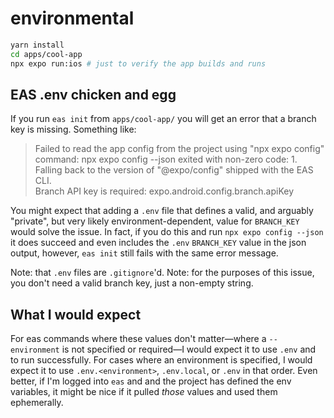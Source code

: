 # environmental

```sh
yarn install
cd apps/cool-app
npx expo run:ios # just to verify the app builds and runs
```

## EAS .env chicken and egg

If you run `eas init` from `apps/cool-app/` you will get an error that a branch key is missing. Something like:

> Failed to read the app config from the project using "npx expo config" command: npx expo config --json exited with non-zero code: 1.<br />
> Falling back to the version of "@expo/config" shipped with the EAS CLI.<br />
> Branch API key is required: expo.android.config.branch.apiKey<br />

You might expect that adding a `.env` file that defines a valid, and arguably "private", but very likely environment-dependent, value for `BRANCH_KEY` would solve the issue. In fact, if you do this and run `npx expo config --json` it does succeed and even includes the `.env` `BRANCH_KEY` value in the json output, however, `eas init` still fails with the same error message.

Note: that `.env` files are `.gitignore`'d.
Note: for the purposes of this issue, you don't need a valid branch key, just a non-empty string.

## What I would expect

For eas commands where these values don't matter—where a `--environment` is not specified or required—I would expect it to use `.env` and to run successfully. For cases where an environment is specified, I would expect it to use `.env.<environment>`, `.env.local`, or `.env` in that order. Even better, if I'm logged into `eas` and and the project has defined the env variables, it might be nice if it pulled _those_ values and used them ephemerally.
